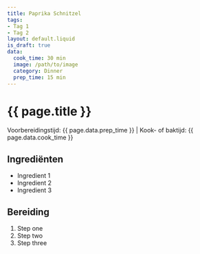 ```yaml
---
title: Paprika Schnitzel
tags:
- Tag 1
- Tag 2
layout: default.liquid
is_draft: true
data:
  cook_time: 30 min
  image: /path/to/image
  category: Dinner
  prep_time: 15 min
---
```

# {{ page.title }}

Voorbereidingstijd: {{ page.data.prep_time }} | Kook- of baktijd: {{ page.data.cook_time }}

## Ingrediënten
- Ingredient 1
- Ingredient 2
- Ingredient 3

## Bereiding
1. Step one
2. Step two
3. Step three
